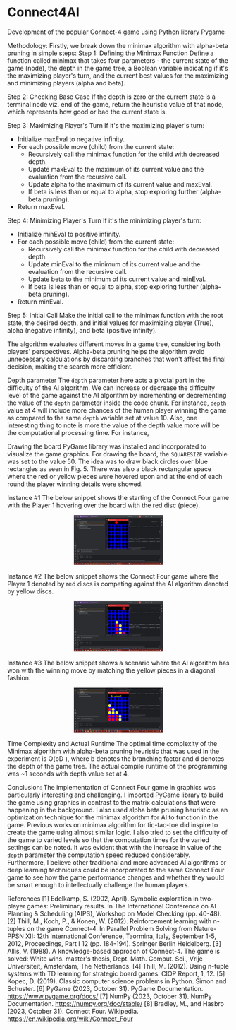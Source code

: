 # Connect4AI
Development of the popular Connect-4 game using Python library Pygame

Methodology:
Firstly, we break down the minimax algorithm with alpha-beta pruning in simple steps:
Step 1: Defining the Minimax Function
Define a function called minimax that takes four parameters - the current state of the game (node), the depth in the game tree, a Boolean variable indicating if it's the maximizing player's turn, and the current best values for the maximizing and minimizing players (alpha and beta).

Step 2: Checking Base Case
If the depth is zero or the current state is a terminal node viz. end of the game, return the heuristic value of that node, which represents how good or bad the current state is.

Step 3: Maximizing Player's Turn
If it's the maximizing player's turn:
  - Initialize maxEval to negative infinity.
  - For each possible move (child) from the current state:
    - Recursively call the minimax function for the child with decreased depth.
    - Update maxEval to the maximum of its current value and the evaluation from the recursive call.
    - Update alpha to the maximum of its current value and maxEval.
    - If beta is less than or equal to alpha, stop exploring further (alpha-beta pruning).
  - Return maxEval.

Step 4: Minimizing Player's Turn
If it's the minimizing player's turn:
  - Initialize minEval to positive infinity.
  - For each possible move (child) from the current state:
    - Recursively call the minimax function for the child with decreased depth.
    - Update minEval to the minimum of its current value and the evaluation from the recursive call.
    - Update beta to the minimum of its current value and minEval.
    - If beta is less than or equal to alpha, stop exploring further (alpha-beta pruning).
  - Return minEval.

Step 5: Initial Call
Make the initial call to the minimax function with the root state, the desired depth, and initial values for maximizing player (True), alpha (negative infinity), and beta (positive infinity).

The algorithm evaluates different moves in a game tree, considering both players' perspectives. Alpha-beta pruning helps the algorithm avoid unnecessary calculations by discarding branches that won't affect the final decision, making the search more efficient.

Depth parameter
The `depth` parameter here acts a pivotal part in the difficulty of the AI algorithm. We can increase or decrease the difficulty level of the game against the AI algorithm by incrementing or decrementing the value of the `depth` parameter inside the code chunk. For instance, `depth` value at 4 will include more chances of the human player winning the game as compared to the same `depth` variable set at value 10. Also, one interesting thing to note is more the value of the depth value more will be the computational processing time. For instance,  

Drawing the board
PyGame library was installed and incorporated to visualize the game graphics. For drawing the board, the `SQUARESIZE` variable was set to the value 50. The idea was to draw black circles over blue rectangles as seen in Fig. 5. There was also a black rectangular space where the red or yellow pieces were hovered upon and at the end of each round the player winning details were showed.

Instance #1
The below snippet shows the starting of the Connect Four game with the Player 1 hovering over the board with the red disc (piece). 

<p align="center">
  <img width="40%" src="instance1.jpg">
 </p>
 
Instance #2
The below snippet shows the Connect Four game where the Player 1 denoted by red discs is competing against the AI algorithm denoted by yellow discs. 

<p align="center">
  <img width="40%" src="instance2.jpg">
 </p>
 
Instance #3
The below snippet shows a scenario where the AI algorithm has won with the winning move by matching the yellow pieces in a diagonal fashion.

<p align="center">
  <img width="40%" src="instance3.jpg">
 </p>
 
Time Complexity and Actual Runtime
The optimal time complexity of the Minimax algorithm with alpha-beta pruning heuristic that was used in the experiment is O(bD ), where b denotes the branching factor and d denotes the depth of the game tree. The actual compile runtime of the programming was ~1 seconds with depth value set at 4.

Conclusion:
The implementation of Connect Four game in graphics was particularly interesting and challenging. I imported PyGame library to build the game using graphics in contrast to the matrix calculations that were happening in the background. I also used alpha beta pruning heuristic as an optimization technique for the minimax algorithm for AI to function in the game. Previous works on minimax algorithm for tic-tac-toe did inspire to create the game using almost similar logic. I also tried to set the difficulty of the game to varied levels so that the computation times for the varied settings can be noted. It was evident that with the increase in value of the `depth` parameter the computation speed reduced considerably. Furthermore, I believe other traditional and more advanced AI algorithms or deep learning techniques could be incorporated to the same Connect Four game to see how the game performance changes and whether they would be smart enough to intellectually challenge the human players.

References
[1] Edelkamp, S. (2002, April). Symbolic exploration in two-player games: Preliminary results. In The International Conference on AI Planning & Scheduling (AIPS), Workshop on Model Checking (pp. 40-48).
[2] Thill, M., Koch, P., & Konen, W. (2012). Reinforcement learning with n-tuples on the game Connect-4. In Parallel Problem Solving from Nature-PPSN XII: 12th International Conference, Taormina, Italy, September 1-5, 2012, Proceedings, Part I 12 (pp. 184-194). Springer Berlin Heidelberg.
[3] Allis, V. (1988). A knowledge-based approach of Connect-4. The game is solved: White wins. master's thesis, Dept. Math. Comput. Sci., Vrije Universiteit, Amsterdam, The Netherlands.
[4] Thill, M. (2012). Using n-tuple systems with TD learning for strategic board games. CIOP Report, 1, 12.
[5] Kopec, D. (2019). Classic computer science problems in Python. Simon and Schuster.
[6] PyGame (2023, October 31). PyGame Documentation. https://www.pygame.org/docs/
[7] NumPy (2023, October 31). NumPy Documentation. https://numpy.org/doc/stable/
[8] Bradley, M., and Hasbro (2023, October 31). Connect Four. Wikipedia. https://en.wikipedia.org/wiki/Connect_Four
